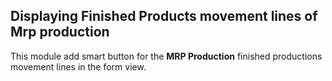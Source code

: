 Displaying Finished Products movement lines of Mrp production
---------------------------------------------------------
This module add smart button for the __MRP Production__ finished productions movement lines in the form view.



